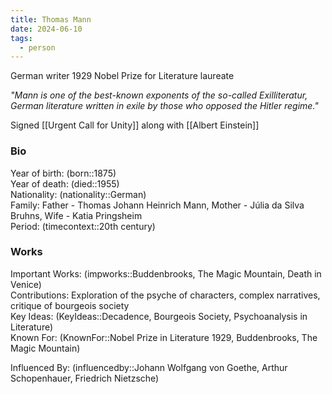 ```yaml
---
title: Thomas Mann
date: 2024-06-10
tags:
  - person
---
```

German writer 
1929 Nobel Prize for Literature laureate

*"Mann is one of the best-known exponents of the so-called Exilliteratur, German literature written in exile by those who opposed the Hitler regime."*

Signed [[Urgent Call for Unity]] along with [[Albert Einstein]]
### Bio
Year of birth: (born::1875)  
Year of death: (died::1955)  
Nationality: (nationality::German)  
Family: Father - Thomas Johann Heinrich Mann, Mother - Júlia da Silva Bruhns, Wife - Katia Pringsheim  
Period: (timecontext::20th century)  
### Works
Important Works: (impworks::Buddenbrooks, The Magic Mountain, Death in Venice)  
Contributions: Exploration of the psyche of characters, complex narratives, critique of bourgeois society  
Key Ideas: (KeyIdeas::Decadence, Bourgeois Society, Psychoanalysis in Literature)  
Known For: (KnownFor::Nobel Prize in Literature 1929, Buddenbrooks, The Magic Mountain)  

Influenced By: (influencedby::Johann Wolfgang von Goethe, Arthur Schopenhauer, Friedrich Nietzsche)